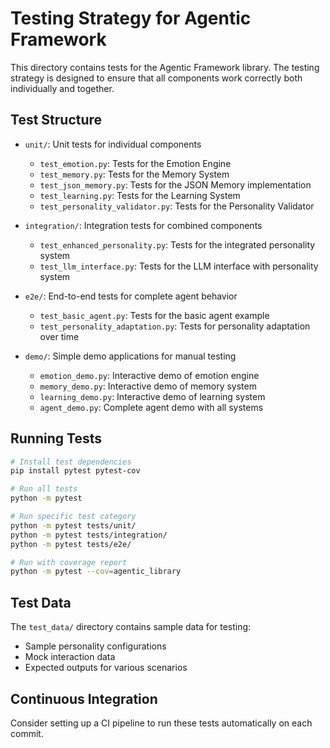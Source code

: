 # Testing Strategy for Agentic Framework

This directory contains tests for the Agentic Framework library. The testing strategy is designed to ensure that all components work correctly both individually and together.

## Test Structure

- `unit/`: Unit tests for individual components
  - `test_emotion.py`: Tests for the Emotion Engine
  - `test_memory.py`: Tests for the Memory System
  - `test_json_memory.py`: Tests for the JSON Memory implementation
  - `test_learning.py`: Tests for the Learning System
  - `test_personality_validator.py`: Tests for the Personality Validator

- `integration/`: Integration tests for combined components
  - `test_enhanced_personality.py`: Tests for the integrated personality system
  - `test_llm_interface.py`: Tests for the LLM interface with personality system

- `e2e/`: End-to-end tests for complete agent behavior
  - `test_basic_agent.py`: Tests for the basic agent example
  - `test_personality_adaptation.py`: Tests for personality adaptation over time

- `demo/`: Simple demo applications for manual testing
  - `emotion_demo.py`: Interactive demo of emotion engine
  - `memory_demo.py`: Interactive demo of memory system
  - `learning_demo.py`: Interactive demo of learning system
  - `agent_demo.py`: Complete agent demo with all systems

## Running Tests

```bash
# Install test dependencies
pip install pytest pytest-cov

# Run all tests
python -m pytest

# Run specific test category
python -m pytest tests/unit/
python -m pytest tests/integration/
python -m pytest tests/e2e/

# Run with coverage report
python -m pytest --cov=agentic_library
```

## Test Data

The `test_data/` directory contains sample data for testing:
- Sample personality configurations
- Mock interaction data
- Expected outputs for various scenarios

## Continuous Integration

Consider setting up a CI pipeline to run these tests automatically on each commit.